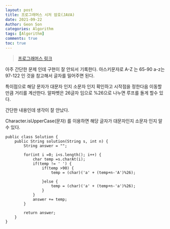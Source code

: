 ```yaml
---
layout: post
title: 프로그래머스 시저 암호(JAVA)
date: 2021-09-22
Author: Geon Son
categories: Algorithm
tags: [Algorithm]
comments: true
toc: true
---
```


> [프로그래머스 링크](https://programmers.co.kr/learn/courses/30/lessons/12926)



아주 간단한 문제 인데 구현이 잘 안되서 기록한다.
아스키문자로 A-Z 는 65-90 a-z는 97-122 인 것을 참고해서 글자를 밀어주면 된다.

특이점으로 해당 문자가 대문자 인지 소문자 인지 확인하고 시작점을 정한다음
이동할 만큼 거리를 계산한다. 알파벳은 26글자 임으로 %26으로 나누면 루프를 돌게 할수 있다.

간단한 내용인데 생각이 잘 안났다.

Character.isUpperCase(문자) 를 이용하면 해당 글자가 대문자인지 소문자 인지 알수 있다.

```
public class Solution {
    public String solution(String s, int n) {
        String answer = "";

        for(int i =0; i<s.length(); i++) {
        	char temp =s.charAt(i);
        	if(temp != ' ') {
        		if(temp >90) {
        			temp = (char)('a' + (temp+n-'A')%26);

        		}else {
        			temp = (char)('a' + (temp+n-'a')%26);
        		}        		
        	}
        	answer += temp;
        }

        return answer;
    }
}
```

